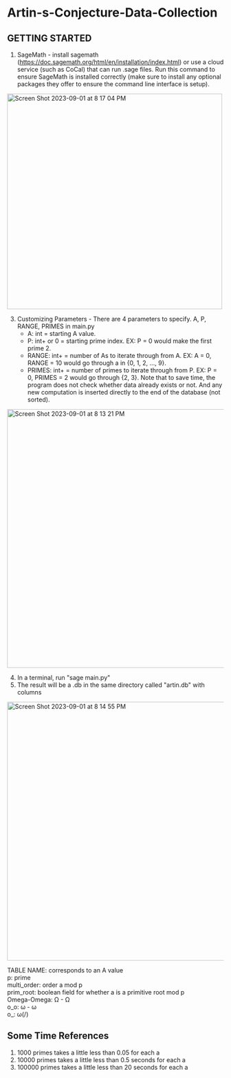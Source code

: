 # Artin-s-Conjecture-Data-Collection

## GETTING STARTED

1. SageMath - install sagemath (https://doc.sagemath.org/html/en/installation/index.html) or use a cloud service (such
   as CoCal) that can run .sage files. Run this command to ensure SageMath is installed correctly (make sure to install
   any optional packages they offer to ensure the command line interface is setup).
<img width="500" alt="Screen Shot 2023-09-01 at 8 17 04 PM" src="https://github.com/YouTelllMe/Artin-s-Conjecture-Data-Collection/assets/80024712/17895426-2b2a-45bd-897c-bcaa32f48557">

3. Customizing Parameters - There are 4 parameters to specify. A, P, RANGE, PRIMES in main.py
   - A: int = starting A value.
   - P: int+ or 0 = starting prime index. EX: P = 0 would make the first prime 2.
   - RANGE: int+ = number of As to iterate through from A. EX: A = 0, RANGE = 10 would go through a in {0, 1, 2, ..., 9}.
   - PRIMES: int+ = number of primes to iterate through from P. EX: P = 0, PRIMES = 2 would go through {2, 3}.
     Note that to save time, the program does not check whether data already exists or not. And any new computation is
     inserted directly to the end of the database (not sorted).
<img width="600" alt="Screen Shot 2023-09-01 at 8 13 21 PM" src="https://github.com/YouTelllMe/Artin-s-Conjecture-Data-Collection/assets/80024712/a6406c76-aa6e-4716-9a91-02e91e09c6bf">

4. In a terminal, run "sage main.py"
5. The result will be a .db in the same directory called "artin.db" with columns
<img width="600" alt="Screen Shot 2023-09-01 at 8 14 55 PM" src="https://github.com/YouTelllMe/Artin-s-Conjecture-Data-Collection/assets/80024712/1735b847-14d0-4608-b16a-34eab7c03491">

TABLE NAME: corresponds to an A value<br />
p: prime <br />
multi_order: order a mod p<br />
prim_root: boolean field for whether a is a primitive root mod p<br />
Omega-Omega: Ω - Ω<br />
o_o: ω - ω<br />
o_: ω(/)<br />

## Some Time References

1. 1000 primes takes a little less than 0.05 for each a
1. 10000 primes takes a little less than 0.5 seconds for each a
1. 100000 primes takes a little less than 20 seconds for each a
